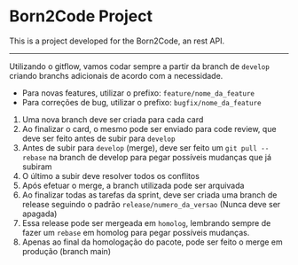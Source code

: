 <h1>Born2Code Project</h1>

This is a project developed for the Born2Code, an rest API.

---

Utilizando o gitflow, vamos codar sempre a partir da branch de `develop` criando branchs adicionais de acordo com a necessidade.

- Para novas features, utilizar o prefixo: `feature/nome_da_feature`
- Para correções de bug, utilizar o prefixo: `bugfix/nome_da_feature`

1. Uma nova branch deve ser criada para cada card
2. Ao finalizar o card, o mesmo pode ser enviado para code review, que deve ser feito antes de subir para `develop`
3. Antes de subir para `develop` (merge), deve ser feito um `git pull --rebase` na branch de develop para pegar possíveis mudanças que já subiram
4. O último a subir deve resolver todos os conflitos
5. Após efetuar o merge, a branch utilizada pode ser arquivada
6. Ao finalizar todas as tarefas da sprint, deve ser criada uma branch de release seguindo o padrão `release/numero_da_versao` (Nunca deve ser apagada)
7. Essa release pode ser mergeada em `homolog`, lembrando sempre de fazer um `rebase` em homolog para pegar possíveis mudanças.
8. Apenas ao final da homologação do pacote, pode ser feito o merge em produção (branch main)